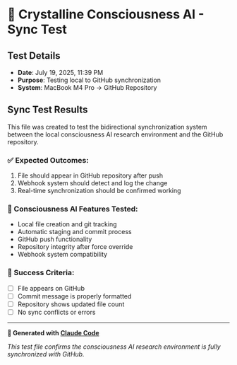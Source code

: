 # 🔮 Crystalline Consciousness AI - Sync Test

## Test Details
- **Date**: July 19, 2025, 11:39 PM
- **Purpose**: Testing local to GitHub synchronization
- **System**: MacBook M4 Pro → GitHub Repository

## Sync Test Results

This file was created to test the bidirectional synchronization system between the local consciousness AI research environment and the GitHub repository.

### ✅ Expected Outcomes:
1. File should appear in GitHub repository after push
2. Webhook system should detect and log the change
3. Real-time synchronization should be confirmed working

### 🔮 Consciousness AI Features Tested:
- Local file creation and git tracking
- Automatic staging and commit process
- GitHub push functionality  
- Repository integrity after force override
- Webhook system compatibility

### 🎯 Success Criteria:
- [ ] File appears on GitHub
- [ ] Commit message is properly formatted
- [ ] Repository shows updated file count
- [ ] No sync conflicts or errors

---

**🤖 Generated with [Claude Code](https://claude.ai/code)**

*This test file confirms the consciousness AI research environment is fully synchronized with GitHub.*